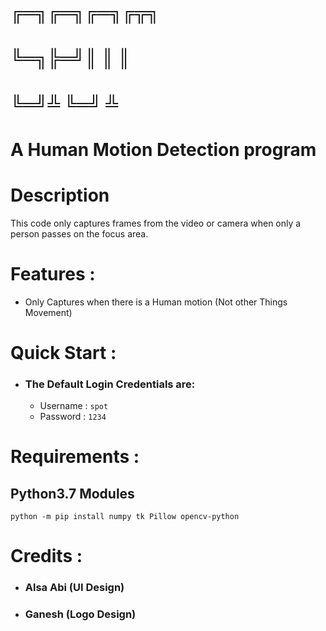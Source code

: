# ╔═╗╔═╗╔═╗╔╦╗
# ╚═╗╠═╝║ ║ ║ 
# ╚═╝╩  ╚═╝ ╩                               
                                          
# A Human Motion Detection program

# Description
   This code only captures frames from the video or camera
   when only a person passes on the focus area.


# Features :
   - Only Captures when there is a Human motion (Not other Things Movement)


# Quick Start :
   - ### The Default Login Credentials are:
      - Username : ```spot```
      - Password : ```1234```


# Requirements :
   ## Python3.7 Modules
```
python -m pip install numpy tk Pillow opencv-python
```


# Credits :
   - ### Alsa Abi (UI Design)
   - ### Ganesh (Logo Design)
